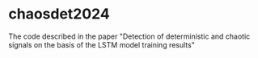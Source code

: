 # chaosdet2024
The code described in the paper "Detection of deterministic and chaotic signals on the basis of the LSTM model training results"
